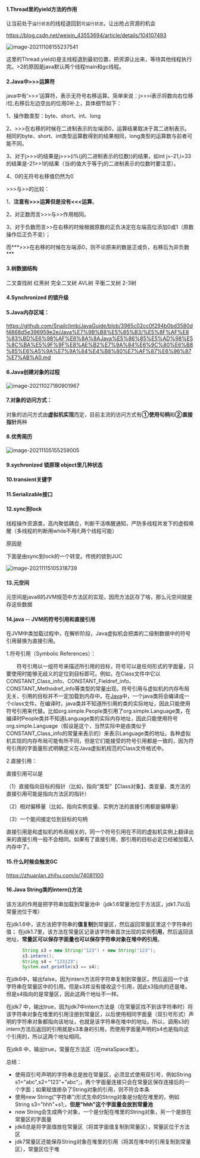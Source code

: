 #### 1.Thread里的yield方法的作用

让当前处于`运行状态`的线程退回到`可运行状态`，让出抢占资源的机会

https://blog.csdn.net/weixin_43553694/article/details/104107493

![image-20211108155237541](images/image-20211108155237541.png)

这里的Thread.yield()是主线程退到最初位置，把资源让出来，等待其他线程执行完。>2的原因是java默认两个线程main和gc线程。

#### 2.Java中>>>运算符


java中有‘>>>’运算符，表示无符号右移运算。简单来说：j>>>i表示将数向右位移i位,右移后左边空出的位用0补上，具体细节如下：

1、操作数类型：byte、short、int、long

2、>>>在右移的时候在二进制表示的左端添0，运算结果取决于其二进制表示。相同的byte、short、int类型运算数得到的结果相同，long类型的运算数与前者可能不同。

3、对于j>>>i的结果是j>>>(i%(j的二进制表示的位数))的结果，如int j=-21,i=33 的结果是-21>>1的结果（当i的值大于等于j的二进制表示的位数时要注意）。

4、0的无符号右移值仍然为0

\>>>与>>的比较：

1、**注意有>>>运算但是没有<<<运算**。

2、对正数而言>>>与>>作用相同。

3、对于负数而言>>在右移的时候根据原数的正负决定在左端高位添加0或1（原数操作后正负不变）；

而***>>>在右移的时候在左端添0，则不论原来的数是正或负，右移后为非负数***



#### 3.树数据结构

二叉查找树 红黑树 完全二叉树  AVL树   平衡二叉树  2-3树



#### 4.Synchronized 的锁升级

#### 5.Java内存区域：

https://github.com/Snailclimb/JavaGuide/blob/3965c02cc0f294b0bd3580df4868d5e396959e2e/Java%E7%9B%B8%E5%85%B3/%E5%8F%AF%E8%83%BD%E6%98%AF%E6%8A%8AJava%E5%86%85%E5%AD%98%E5%8C%BA%E5%9F%9F%E8%AE%B2%E7%9A%84%E6%9C%80%E6%B8%85%E6%A5%9A%E7%9A%84%E4%B8%80%E7%AF%87%E6%96%87%E7%AB%A0.md



#### 6.Java创建对象的过程

![image-20211027180901967](images/image-20211027180901967.png)





#### 7.对象的访问方式：

对象的访问方式由**虚拟机实现**而定，目前主流的访问方式有**①使用句柄**和**②直接指针**两种

#### 8.优秀简历

![image-20211105155259005](images/image-20211105155259005.png)



#### 9.sychronized 锁原理 object里几种状态

#### 10.transient关键字

#### 11.Serializable接口

#### 12.sync到lock

线程操作资源类，高内聚低耦合，判断干活唤醒通知，严防多线程并发下的虚假唤醒（多线程的判断用while不用if,两个线程可能）

原因是

下面是由sync到lock的一个转变。传统的锁到JUC

![image-20211115105318739](images/image-20211115105318739.png)

#### 13.元空间

元空间是java8的JVM规范中方法区的实现，因而方法区存了啥，那么元空间就是存这些数据

#### 14.java -- JVM的符号引用和直接引用

在JVM中类加载过程中，在解析阶段，Java虚拟机会把类的二级制数据中的符号引用替换为直接引用。

1.符号引用（Symbolic References）：

　　符号引用以一组符号来描述所引用的目标，符号可以是任何形式的字面量，只要使用时能够无歧义的定位到目标即可。例如，在Class文件中它以CONSTANT_Class_info、CONSTANT_Fieldref_info、CONSTANT_Methodref_info等类型的常量出现。符号引用与虚拟机的内存布局无关，引用的目标并不一定加载到内存中。在[Java](http://lib.csdn.net/base/javaee)中，一个java类将会编译成一个class文件。在编译时，java类并不知道所引用的类的实际地址，因此只能使用符号引用来代替。比如org.simple.People类引用了org.simple.Language类，在编译时People类并不知道Language类的实际内存地址，因此只能使用符号org.simple.Language（假设是这个，当然实际中是由类似于CONSTANT_Class_info的常量来表示的）来表示Language类的地址。各种虚拟机实现的内存布局可能有所不同，但是它们能接受的符号引用都是一致的，因为符号引用的字面量形式明确定义在Java虚拟机规范的Class文件格式中。

2.直接引用：

 直接引用可以是

（1）直接指向目标的指针（比如，指向“类型”【Class对象】、类变量、类方法的直接引用可能是指向方法区的指针）

（2）相对偏移量（比如，指向实例变量、实例方法的直接引用都是偏移量）

（3）一个能间接定位到目标的句柄

直接引用是和虚拟机的布局相关的，同一个符号引用在不同的虚拟机实例上翻译出来的直接引用一般不会相同。如果有了直接引用，那引用的目标必定已经被加载入内存中了。

#### 15.什么时候会触发GC

https://zhuanlan.zhihu.com/p/74081100

#### 16.Java String类的intern()方法

该方法的作用是把字符串加载到常量池中（jdk1.6常量池位于方法区，jdk1.7以后常量池位于堆）

在jdk1.6中，该方法把字符串的**值复制**到常量区，然后返回常量区里这个字符串的值；
在jdk1.7里，该方法在常量区记录该字符串首次出现的实例**引用**，然后返回该地址，**常量区可以保存字面量也可以保存字符串对象在堆中的引用**。

```java
      String s3 = new String("123") + new String("123");     
      s3.intern();        
      String s4 = "123123";        
      System.out.println(s3 == s4);
```

在jdk6中，输出false，因为intern方法将字符串复制到常量区，然后返回一个该字符串在常量区中的引用。但是s3并没有接收这个引用，因此s3指向的还是堆，但是s4指向的是常量区，因此这两个地址不一样。

在jdk7 中，输出true，因为jdk7中intern方法是（在常量区找不到该字符串时）将该字符串对象在堆里的引用注册到常量区，以后使用相同字面量（双引号形式）声明的字符串对象都指向该地址，也就是该字符串在堆中的地址。所以，调用s3的intern方法后返回的引用就是s3本身的引用，而使用字面量声明的s4也是指向这个引用的，所以这两个地址相同。

在jdk8 中，输出true，常量在方法区（在metaSpace里）。

总结：

- 使用双引号声明的字符串总是放在常量区，必须显式使用双引号，例如String s1="abc",s2="123"+"abc";，两个字面量连接只会在常量区保存连接后的一个字面；如果赋值掺杂了String对象的引用，则不符合本条
- 使用new String("字符串")形式生命的String对象是分配在堆里的，例如String s3="hhh"+s1;，**但是"hhh"这个字面量会放到常量池**
- new String会生成两个对象，一个是分配在堆里的String对象，另一个是放在常量区的字面量
- jdk6总是将字面值放在常量区（将其字面值复制到常量区），常量区位于方法区
- jdk7常量区还能保存String对象在堆里的引用（将其在堆中的引用复制到常量区），常量区位于堆
